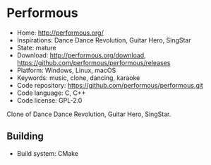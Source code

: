 # Performous

- Home: http://performous.org/
- Inspirations: Dance Dance Revolution, Guitar Hero, SingStar
- State: mature
- Download: http://performous.org/download, https://github.com/performous/performous/releases
- Platform: Windows, Linux, macOS
- Keywords: music, clone, dancing, karaoke
- Code repository: https://github.com/performous/performous.git
- Code language: C, C++
- Code license: GPL-2.0

Clone of Dance Dance Revolution, Guitar Hero, SingStar.

## Building

- Build system: CMake
